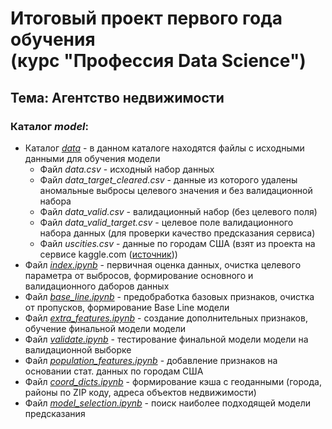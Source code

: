 # Итоговый проект первого года обучения <br /> (курс "Профессия Data Science")
## Тема: Агентство недвижимости

### Каталог *model*:

* Каталог *[data](https://github.com/kpalych/fy_project/blob/master/model/data)* - в данном каталоге находятся файлы с исходными данными для обучения модели
    * Файл *data.csv* - исходный набор данных
    * Файл *data_target_cleared.csv* - данные из которого удалены аномальные выбросы целевого значения и без валидационной набора
    * Файл *data_valid.csv* - валидационный набор (без целевого поля)
    * Файл *data_valid_target.csv* - целевое поле валидационного набора данных (для проверки качество предсказания сервиса)
    * Файл *uscities.csv* - данные по городам США (взят из проекта на сервисе kaggle.com ([источник](https://www.kaggle.com/datasets/sergejnuss/united-states-cities-database)))
* Файл *[index.ipynb](https://github.com/kpalych/fy_project/blob/master/model/index.ipynb)* - первичная оценка данных, очистка целевого параметра от выбросов, формирование основного и валидационного даборов данных
* Файл *[base_line.ipynb](https://github.com/kpalych/fy_project/blob/master/model/base_line.ipynb)* - предобработка базовых признаков, очистка от пропусков, формирование Base Line модели
* Файл *[extra_features.ipynb](https://github.com/kpalych/fy_project/blob/master/model/extra_features.ipynb)* - создание дополнительных признаков, обучение финальной модели модели
* Файл *[validate.ipynb](https://github.com/kpalych/fy_project/blob/master/model/validate.ipynb)* - тестирование финальной модели модели на валидационной выборке
* Файл *[population_features.ipynb](https://github.com/kpalych/fy_project/blob/master/model/population_features.ipynb)* - добавление признаков на основании стат. данных по городам США
* Файл *[coord_dicts.ipynb](https://github.com/kpalych/fy_project/blob/master/model/coord_dicts.ipynb)* - формирование кэша с геоданными (города, районы по ZIP коду, адреса объектов недвижимости)
* Файл *[model_selection.ipynb](https://github.com/kpalych/fy_project/blob/master/model/model_selection.ipynb)* - поиск наиболее подходящей модели предсказания
